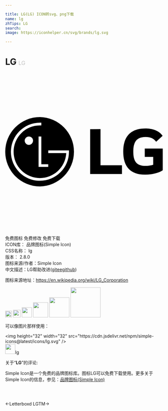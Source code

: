 ```yaml
---

title: LG(LG) ICON转svg、png下载
name: lg
zhTips: LG
search: 
image: https://iconhelper.cn/svg/brands/lg.svg

---
```


# LG  <small style="font-size: 60%;font-weight: 100">LG</small>

<div id="svg" class="svg-wrap">
<svg role="img" viewBox="0 0 24 24" xmlns="http://www.w3.org/2000/svg"><title>LG icon</title><path d="M5.287 6.714a5.286 5.286 0 1 0 0 10.572 5.287 5.287 0 0 0 0-10.572zm0 .86c.05 0 .156 0 .21.002v.413a14.621 14.621 0 0 0-.21-.003 3.986 3.986 0 0 0-2.836 1.175 3.982 3.982 0 0 0-1.175 2.836c0 1.072.417 2.08 1.175 2.836a3.986 3.986 0 0 0 2.836 1.175 4.019 4.019 0 0 0 4.003-3.741v-.06H6.552v-.41h2.981l.177-.001v.201a4.394 4.394 0 0 1-1.294 3.128 4.4 4.4 0 0 1-3.13 1.296c-1.18 0-2.291-.46-3.13-1.296a4.394 4.394 0 0 1-1.293-3.128 4.43 4.43 0 0 1 4.424-4.425zm16.062.878c-2.21 0-3.372 1.207-3.372 3.508 0 2.29 1.05 3.53 3.361 3.53 1.06 0 2.098-.27 2.662-.665v-3.316h-2.74v1.274h1.285v1.195c-.237.09-.699.181-1.139.181-1.42 0-1.895-.722-1.895-2.188 0-1.398.451-2.222 1.872-2.222.79 0 1.241.248 1.613.722l.982-.902c-.598-.857-1.647-1.117-2.629-1.117zm-8.413.102v6.834h4.85v-1.33h-3.27V8.553zM3.599 9.677a.635.635 0 1 1 0 1.27.635.635 0 0 1 0-1.27zm1.478.002h.42v4.22h1.052v.414H5.077z"/></svg>
</div>
<detail full-name='lg'></detail>

<div class="detail-page">
<p>
<span><span class="badge-success badge">免费图标</span> <span class="badge-success badge">免费修改</span>  <span class="badge-success badge">免费下载</span> </span>
<br/>
<span>
ICON库：
<span class="badge-secondary badge">品牌图标(Simple Icon)</span> 
</span>
<br/>
<span>
CSS名称：
<span class="badge-secondary badge">lg</span> 
</span>

<br/>
<span>
版本：
<span class="badge-secondary badge">2.8.0</span> 
</span>
<br/>
<span>图标来源/作者：<span class="badge-light badge">Simple Icon</span></span> 
<br/>
<span class="zh-detail">中文描述：<span class="badge-primary badge">LG</span><span class="help-link"><span>帮助改进</span>(<a href="https://gitee.com/liuwave/icon-helper/edit/master/json/brands/lg.json" target="_blank" rel="noopener noreferrer">gitee</a><a href="https://github.com/liuwave/icon-helper/edit/master/json/brands/lg.json" target="_blank" rel="noopener noreferrer">github</a></span>)</span><br/>
</p>
</div><div class="description description alert alert-light"><p>图标来源地址：<a href="https://en.wikipedia.org/wiki/LG_Corporation" target="_blank" rel="noopener noreferrer">https://en.wikipedia.org/wiki/LG_Corporation</a></p></div>
<div class="alert alert-dark">
<img height="21" width="21" src="https://cdn.jsdelivr.net/npm/simple-icons@latest/icons/lg.svg" />
<img height="24" width="24" src="https://cdn.jsdelivr.net/npm/simple-icons@latest/icons/lg.svg" />
<img height="32" width="32" src="https://cdn.jsdelivr.net/npm/simple-icons@latest/icons/lg.svg" />
<img height="48" width="48" src="https://cdn.jsdelivr.net/npm/simple-icons@latest/icons/lg.svg" />
<img height="64" width="64" src="https://cdn.jsdelivr.net/npm/simple-icons@latest/icons/lg.svg" />
<img height="96" width="96" src="https://cdn.jsdelivr.net/npm/simple-icons@latest/icons/lg.svg" />

</div>
<div>
  <p>可以像图片那样使用：    
  </p>
  <div class="alert alert-primary" style="font-size: 14px">
    &lt;img height="32" width="32" src="https://cdn.jsdelivr.net/npm/simple-icons@latest/icons/lg.svg" /&gt;
    <copy-btn content='<img height="32" width="32" src="https://cdn.jsdelivr.net/npm/simple-icons@latest/icons/lg.svg" />'></copy-btn>
  </div>
  <div class="alert alert-secondary">
    <img height="32" width="32" src="https://cdn.jsdelivr.net/npm/simple-icons@latest/icons/lg.svg" />lg
    <copy-btn content="lg" btn-title="复制图标名称"></copy-btn>
  </div>
</div>
<div class="icon-detail__container">
<p>关于“<b>LG</b>”的评论:</p>
</div>
<Vssue title="关于“LG”的评论" />
<div><p>Simple Icon是一个免费的品牌图标库。图标LG可以免费下载使用。更多关于  Simple Icon的信息，参见：<a target="_blank" href="https://iconhelper.cn/brands.html">品牌图标(Simple Icon)</a>
</p></div>


<div style="padding:2rem 0 " class="page-nav"><p class="inner"><span class="prev">←<router-link to="/icon/letterboxd.html">Letterboxd</router-link></span> <span class="next"><router-link to="/icon/lgtm.html">LGTM</router-link>→</span></p></div>
